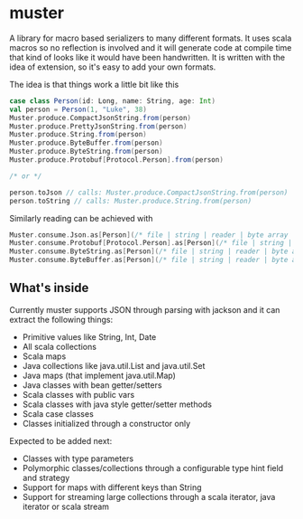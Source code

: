 # muster

A library for macro based serializers to many different formats.
It uses scala macros so no reflection is involved and it will generate code at compile time
that kind of looks like it would have been handwritten.  It is written with the idea of extension, so it's easy to
add your own formats.

The idea is that things work a little bit like this

```scala
case class Person(id: Long, name: String, age: Int)
val person = Person(1, "Luke", 38)
Muster.produce.CompactJsonString.from(person)
Muster.produce.PrettyJsonString.from(person)
Muster.produce.String.from(person)
Muster.produce.ByteBuffer.from(person)
Muster.produce.ByteString.from(person)
Muster.produce.Protobuf[Protocol.Person].from(person)

/* or */

person.toJson // calls: Muster.produce.CompactJsonString.from(person)
person.toString // calls: Muster.produce.String.from(person)
```


Similarly reading can be achieved with

```scala
Muster.consume.Json.as[Person](/* file | string | reader | byte array | input stream | URL */ input)
Muster.consume.Protobuf[Protocol.Person].as[Person](/* file | string | reader | byte array | input stream | URL */ input)
Muster.consume.ByteString.as[Person](/* file | string | reader | byte array | input stream | URL */ input)
Muster.consume.ByteBuffer.as[Person](/* file | string | reader | byte array | input stream | URL */ input)
```

## What's inside

Currently muster supports JSON through parsing with jackson and it can extract the following things:
* Primitive values like String, Int, Date
* All scala collections
* Scala maps
* Java collections like java.util.List and java.util.Set
* Java maps (that implement java.util.Map)
* Java classes with bean getter/setters
* Scala classes with public vars
* Scala classes with java style getter/setter methods
* Scala case classes
* Classes initialized through a constructor only

Expected to be added next:
* Classes with type parameters
* Polymorphic classes/collections through a configurable type hint field and strategy
* Support for maps with different keys than String
* Support for streaming large collections through a scala iterator, java iterator or scala stream


